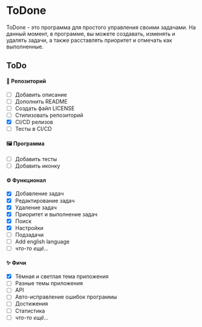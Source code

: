 # ToDone
ToDone - это программа для простого управления своими задачами. На данный момент, в программе, вы можете создавать, изменять и удалять задачи, а также расставлять приоритет и отмечать как выполненные.

## ToDo
#### 🌿 Репозиторий
- [ ] Добавить описание
- [ ] Дополнить README
- [ ] Создать файл LICENSE
- [ ] Стилизовать репозиторий
- [x] CI/CD релизов
- [ ] Тесты в CI/CD
#### 🖼️ Программа
- [ ] Добавить тесты
- [ ] Добавить иконку
#### ⚙️ Функционал
- [x] Добавление задач
- [x] Редактирование задач
- [x] Удаление задач
- [x] Приоритет и выполнение задач
- [x] Поиск
- [x] Настройки
- [ ] Подзадачи
- [ ] Add english language
- [ ] *что-то ещё...*
#### ✨ Фичи
- [x] Тёмная и светлая тема приложения
- [ ] Разные темы приложения
- [ ] API
- [ ] Авто-исправление ошибок программы
- [ ] Достижения
- [ ] Статистика
- [ ] *что-то ещё...*